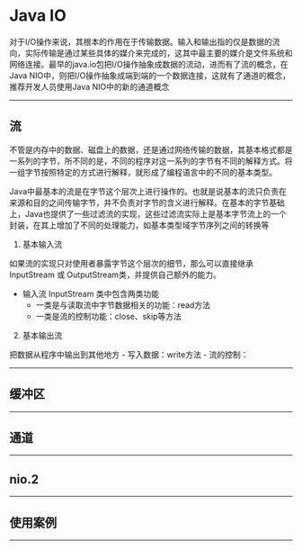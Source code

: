#   Java IO

对于I/O操作来说，其根本的作用在于传输数据。输入和输出指的仅是数据的流向，实际传输是通过某些具体的媒介来完成的，这其中最主要的媒介是文件系统和网络连接。最早的java.io包把I/O操作抽象成数据的流动，进而有了流的概念，在Java NIO中，则把I/O操作抽象成端到端的一个数据连接，这就有了通道的概念，推荐开发人员使用Java NIO中的新的通道概念

----

##  流

不管是内存中的数据、磁盘上的数据，还是通过网络传输的数据，其基本格式都是一系列的字节，所不同的是，不同的程序对这一系列的字节有不同的解释方式。将一组字节按照特定的方式进行解释，就形成了编程语言中的不同的基本类型。

Java中最基本的流是在字节这个层次上进行操作的。也就是说基本的流只负责在来源和目的之间传输字节，并不负责对字节的含义进行解释。在基本的字节基础上，Java也提供了一些过滤流的实现，这些过滤流实际上是基本字节流上的一个封装，在其上增加了不同的处理能力，如基本类型域字节序列之间的转换等

1.  基本输入流

如果流的实现只对使用者暴露字节这个层次的细节，那么可以直接继承 InputStream 或 OutputStream类，并提供自己额外的能力。

-   输入流 InputStream 类中包含两类功能
    -   一类是与读取流中字节数据相关的功能：read方法
    -   一类是流的控制功能：close、skip等方法

2.  基本输出流

把数据从程序中输出到其他地方
    -   写入数据：write方法
    -   流的控制：


----

##  缓冲区




----

##  通道




----

##  nio.2




----

##  使用案例




----